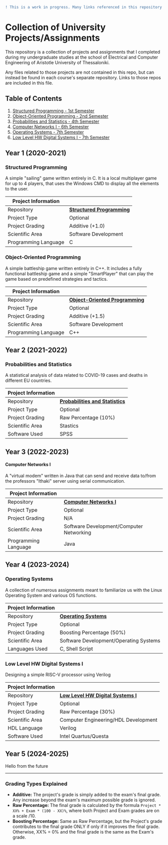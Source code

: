 ```diff
! This is a work in progress. Many links referenced in this repository might not yet exist, or they may be incomplete. !
```

# Collection of University Projects/Assignments
This repository is a collection of projects and assignments that I completed during my undergraduate studies at the school of Electrical and Computer Engineering of Aristotle University of Thessaloniki. 

Any files related to those projects are not contained in this repo, but can instead be found in each course's separate repository. Links to those repos are included in this file.

## Table of Contents
1. [Structured Programming - 1st Semester](#structured-programming)
2. [Object-Oriented Programming - 2nd Semester](#object-oriented-programming)
3. [Probabilities and Statistics - 4th Semester](#probabilities-and-statistics)
5. [Computer Networks I - 6th Semester](#computer-networks-i)
6. [Operating Systems - 7th Semester](#operating-systems)
7. [Low Level HW Digital Systems I - 7th Semester](#low-level-hw-digital-systems-i)

## Year 1 (2020-2021)

### Structured Programming

A simple "sailing" game written entirely in C. It is a local multiplayer game for up to 4 players, that uses the Windows CMD to display all the elements to the user.

|   Project Information    |                                                                                  |
|--------------------------|----------------------------------------------------------------------------------|
| Repository               | [**Structured Programming**](https://github.com/Selivanof/StructuredProgramming) |
| Project Type             | Optional                                                                         |
| Project Grading          | Additive (+1.0)                                                                  |
| Scientific Area          | Software Development                                                             |
| Programming Language     | C                                                                                |


### Object-Oriented Programming

A simple battleship game written entirely in C++. It includes a fully functional battleship game and a simple "SmartPlayer" that can play the game based on predefined strategies and tactics.

|   Project Information    |                                                                                           |
|--------------------------|-------------------------------------------------------------------------------------------|
| Repository               | [**Object-Oriented Programming**](https://github.com/Selivanof/ObjectOrientedProgramming) |
| Project Type             | Optional                                                                                  |
| Project Grading          | Additive (+1.5)                                                                           |
| Scientific Area          | Software Development                                                                      |
| Programming Language     | C++                                                                                       |



## Year 2 (2021-2022)

### Probabilities and Statistics

A statistical analysis of data related to COVID-19 cases and deaths in different EU countries.

|   Project Information    |                                                                                      |
|--------------------------|--------------------------------------------------------------------------------------|
| Repository               | [**Probabilities and Statistics**](https://github.com/Selivanof/ProbAndStatistics)   |
| Project Type             | Optional                                                                             |
| Project Grading          | Raw Percentage (10%)                                                                 |
| Scientific Area          | Stastics                                                                             |
| Software Used            | SPSS                                                                                 |

## Year 3 (2022-2023)

#### Computer Networks I

A "virtual modem" written in Java that can send and receive data to/from the professors "Ithaki" server using serial communication.

|   Project Information    |                                                                                      |
|--------------------------|--------------------------------------------------------------------------------------|
| Repository               | [**Computer Networks I**](https://github.com/Selivanof/ComputerNetworks1)            |
| Project Type             | Optional                                                                             |
| Project Grading          | N/A                                                                                  |
| Scientific Area          | Software Development/Computer Networking                                             |
| Programming Language     | Java                                                                                 |

## Year 4 (2023-2024)

### Operating Systems

A collection of numerous assignments meant to familiarize us with the Linux Operating System and various OS functions.

|   Project Information    |                                                                                      |
|--------------------------|--------------------------------------------------------------------------------------|
| Repository               | [**Operating Systems**](https://github.com/Selivanof/OperatingSystems)               |
| Project Type             | Optional                                                                             |
| Project Grading          | Boosting Percentage (50%)                                                            |
| Scientific Area          | Software Development/Operating Systems                                               |
| Languages Used           | C, Shell Script                                                                      |

### Low Level HW Digital Systems I

Designing a simple RISC-V processor using Verilog

|   Project Information    |                                                                                      |
|--------------------------|--------------------------------------------------------------------------------------|
| Repository               | [**Low Level HW Digital Systems I**](https://github.com/Selivanof/LowLevelHardware1) |
| Project Type             | Optional                                                                             |
| Project Grading          | Raw Percentage (30%)                                                                 |
| Scientific Area          | Computer Engineering/HDL Development                                                 |
| HDL Language             | Verilog                                                                              |
| Software Used            | Intel Quartus/Questa                                                                 |


## Year 5 (2024-2025)

Hello from the future

---
### Grading Types Explained
- **Additive:** The project's grade is simply added to the exam's final grade. Any increase beyond the exam's maximum possible grade is ignored.
- **Raw Percentage:** The final grade is calculated by the formula `Project * XX% + Exam * (100 - XX)%`, where both Project and Exam grades are on a scale /10. 
- **Boosting Percentage:** Same as Raw Percentage, but the Project's grade contributes to the final grade ONLY if only if it improves the final grade. Otherwise, XX% = 0% and the final grade is the same as the Exam's grade. 

